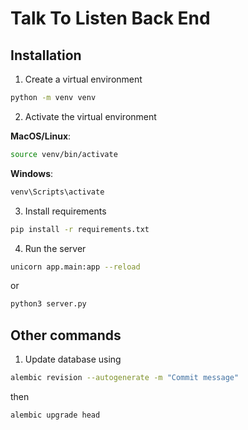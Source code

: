 # Talk To Listen Back End

## Installation
1. Create a virtual environment
```bash
python -m venv venv
```

2. Activate the virtual environment

**MacOS/Linux**:
```bash
source venv/bin/activate
```

**Windows**:
```bash
venv\Scripts\activate
```

3. Install requirements
```bash
pip install -r requirements.txt
```

4. Run the server
```bash
unicorn app.main:app --reload
```

or
```bash
python3 server.py
```

## Other commands
1. Update database using
```bash
alembic revision --autogenerate -m "Commit message"
```

then

```bash
alembic upgrade head
```